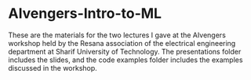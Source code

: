 # AIvengers-Intro-to-ML
These are the materials for the two lectures I gave at the AIvengers workshop held by the Resana association of the electrical engineering department at Sharif University of Technology. The presentations folder includes the slides, and the code examples folder includes the examples discussed in the workshop.
